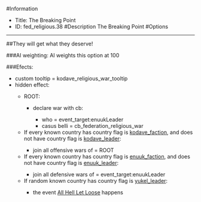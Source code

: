 #Information
 - Title: The Breaking Point
 - ID: fed_religious.38
#Description
The Breaking Point
#Options

___
##They will get what they deserve!

###AI weighting:
AI weights this option at 100


###Efects:<ul><li>custom tooltip = kodave_religious_war_tooltip</li><li>hidden effect:</li><ul><li>ROOT:</li><ul><li>declare war with cb:</li><ul><li>who = event_target:enuukLeader</li><li>casus belli = cb_federation_religious_war</li></ul></ul><li>If every known country has country flag is [kodave_faction](../flags/kodave_faction.md), and does not have country flag is [kodave_leader](../flags/kodave_leader.md):</li><ul><li>join all offensive wars of = ROOT</li></ul><li>If every known country has country flag is [enuuk_faction](../flags/enuuk_faction.md), and does not have country flag is [enuuk_leader](../flags/enuuk_leader.md):</li><ul><li>join all defensive wars of = event_target:enuukLeader</li></ul><li>If random known country has country flag is [yukel_leader](../flags/yukel_leader.md):</li><ul><li>the event [All Hell Let Loose](../events/all_hell_let_loose.md) happens</li></ul></ul></ul>
